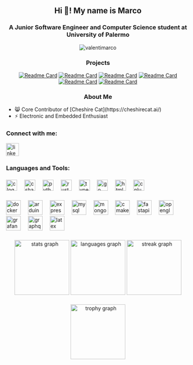 <h2 align="center">Hi 👋! My name is Marco</h2>

###

<h3 align="center">A Junior Software Engineer and Computer Science student at University of Palermo</h3>
<div align="center">
  <a>
    <img src="https://komarev.com/ghpvc/?username=valentimarco&label=Profile%20views&color=0e75b6&style=flat" alt="valentimarco" />
  </a>
</div>

###

<h3 align="center">Projects</h3>
<div align="center">

[![Readme Card](https://github-readme-stats.vercel.app/api/pin/?username=valentimarco&repo=SoundMixerPlugin&theme=dracula&hide_border=true)](https://github.com/valentimarco/SoundMixerPlugin)
[![Readme Card](https://github-readme-stats.vercel.app/api/pin/?username=valentimarco&repo=Progetto-Compilatori-2023&theme=dracula&hide_border=true)](https://github.com/valentimarco/Progetto-Compilatori-2023)
[![Readme Card](https://github-readme-stats.vercel.app/api/pin/?username=valentimarco&repo=Progetto-Lab.-Algoritmi-2023&theme=dracula&hide_border=true)](https://github.com/valentimarco/Progetto-Lab.-Algoritmi-2023)
[![Readme Card](https://github-readme-stats.vercel.app/api/pin/?username=valentimarco&repo=Progetto-Data-Science-2023&theme=dracula&hide_border=true)](https://github.com/valentimarco/Progetto-Data-Science-2023)
[![Readme Card](https://github-readme-stats.vercel.app/api/pin/?username=valentimarco&repo=Progetto-Open-Data-2023&theme=dracula&hide_border=true)](https://github.com/valentimarco/Progetto-Open-Data-2023)
[![Readme Card]()]()
  


  
</div>

<h3 align="center">About Me</h3>
<ul>
  <li>😸 Core Contributor of [Cheshire Cat](https://cheshirecat.ai/) </li>
  <li>⚡ Electronic and Embedded Enthusiast </li>
</ul>

###

<h3 align="left">Connect with me:</h3>

<div align="left">
  <a href="https://www.linkedin.com/in/valentimarco21" target="_blank">
    <img src="https://img.shields.io/static/v1?message=LinkedIn&logo=linkedin&label=&color=0077B5&logoColor=white&labelColor=&style=for-the-badge" height="35" alt="linkedin logo"  />
  </a>
</div>

###

<h3 align="left">Languages and Tools:</h3>

###

<div align="left">
  <img src="https://cdn.jsdelivr.net/gh/devicons/devicon/icons/c/c-original.svg" height="30" alt="c logo"  />
  <img width="12" />
  <img src="https://cdn.jsdelivr.net/gh/devicons/devicon/icons/csharp/csharp-original.svg" height="30" alt="csharp logo"  />
  <img width="12" />
  <img src="https://cdn.jsdelivr.net/gh/devicons/devicon/icons/python/python-original.svg" height="30" alt="python logo"  />
  <img width="12" />
  <img src="https://cdn.jsdelivr.net/gh/devicons/devicon/icons/rust/rust-original.svg" height="30" alt="rust logo"  />
  <img width="12" />
  <img src="https://cdn.jsdelivr.net/gh/devicons/devicon/icons/typescript/typescript-original.svg" height="30" alt="typescript logo"  />
  <img width="12" />
  <img src="https://cdn.jsdelivr.net/gh/devicons/devicon/icons/go/go-original.svg" height="30" alt="go logo"  />
  <img width="12" />
  <img src="https://cdn.jsdelivr.net/gh/devicons/devicon/icons/html5/html5-original.svg" height="30" alt="html5 logo"  />
  <img width="12" />
  <img src="https://cdn.jsdelivr.net/gh/devicons/devicon/icons/cplusplus/cplusplus-original.svg" height="30" alt="cplusplus logo"  />
</div>

###

<div align="left">
  <img src="https://cdn.jsdelivr.net/gh/devicons/devicon/icons/docker/docker-original.svg" height="40" alt="docker logo"  />
  <img width="12" />
  <img src="https://cdn.jsdelivr.net/gh/devicons/devicon/icons/arduino/arduino-original.svg" height="40" alt="arduino logo"  />
  <img width="12" />
  <img src="https://cdn.jsdelivr.net/gh/devicons/devicon/icons/express/express-original.svg" height="40" alt="express logo"  />
  <img width="12" />
  <img src="https://cdn.jsdelivr.net/gh/devicons/devicon/icons/mysql/mysql-original.svg" height="40" alt="mysql logo"  />
  <img width="12" />
  <img src="https://cdn.jsdelivr.net/gh/devicons/devicon/icons/mongodb/mongodb-original.svg" height="40" alt="mongodb logo"  />
  <img width="12" />
  <img src="https://cdn.jsdelivr.net/gh/devicons/devicon/icons/cmake/cmake-original.svg" height="40" alt="cmake logo"  />
  <img width="12" />
  <img src="https://cdn.jsdelivr.net/gh/devicons/devicon/icons/fastapi/fastapi-original.svg" height="40" alt="fastapi logo"  />
  <img width="12" />
  <img src="https://cdn.jsdelivr.net/gh/devicons/devicon/icons/opengl/opengl-original.svg" height="40" alt="opengl logo"  />
  <img width="12" />
  <img src="https://cdn.jsdelivr.net/gh/devicons/devicon/icons/grafana/grafana-original.svg" height="40" alt="grafana logo"  />
  <img width="12" />
  <img src="https://cdn.jsdelivr.net/gh/devicons/devicon/icons/graphql/graphql-plain.svg" height="40" alt="graphql logo"  />
  <img width="12" />
  <img src="https://cdn.jsdelivr.net/gh/devicons/devicon/icons/latex/latex-original.svg" height="40" alt="latex logo"  />
</div>

###

<div align="center">
  <img src="https://github-readme-stats.vercel.app/api?username=valentimarco&hide_title=false&hide_rank=false&show_icons=true&include_all_commits=true&count_private=true&disable_animations=false&theme=dracula&locale=en&hide_border=true" height="150" alt="stats graph"  />
  <img src="https://github-readme-stats.vercel.app/api/top-langs?username=valentimarco&locale=en&hide_title=false&layout=compact&card_width=320&langs_count=5&theme=dracula&hide_border=true" height="150" alt="languages graph"  />
  <img src="https://streak-stats.demolab.com?user=valentimarco&locale=en&mode=daily&theme=dracula&hide_border=true&border_radius=5&row=1" height="150" alt="streak graph"  />
</div>

###

<div align="center">
  <img src="https://github-profile-trophy.vercel.app?username=valentimarco&theme=darkhub&column=-1&row=1&margin-w=8&margin-h=8&no-bg=false&no-frame=true&order=4" height="150" alt="trophy graph"  />
</div>

###
